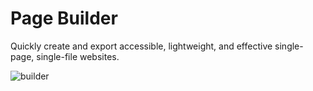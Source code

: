 # Page Builder

Quickly create and export accessible, lightweight, and effective single-page, single-file websites.

![builder](https://user-images.githubusercontent.com/28545431/229338776-562c677d-2b7d-4d91-9d15-b4b34f781d61.gif)
